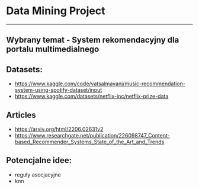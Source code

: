 # Data Mining Project
---

## Wybrany temat - System rekomendacyjny dla portalu multimedialnego


## Datasets:
- https://www.kaggle.com/code/vatsalmavani/music-recommendation-system-using-spotify-dataset/input
- https://www.kaggle.com/datasets/netflix-inc/netflix-prize-data

## Articles
- https://arxiv.org/html/2206.02631v2
- https://www.researchgate.net/publication/226098747_Content-based_Recommender_Systems_State_of_the_Art_and_Trends

## Potencjalne idee:
- reguły asocjacyjne
- knn
